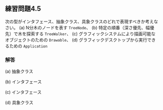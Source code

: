 ## 練習問題4.5

次の型がインタフェース、抽象クラス、具象クラスのどれで表現すべきか考えなさい。
(a) N分木のノードを表す `TreeNode`、
(b) 特定の順番（深さ優先、幅優先）で木を探索する `TreeWalker`、
(c) グラフィックシステムにより描画可能なオブジェクトのための `Drawable`、
(d) グラフィックデスクトップから実行できるための `Application`

### 解答

(a) 抽象クラス

(b) インタフェース

(c) インタフェース

(d) 具象クラス
